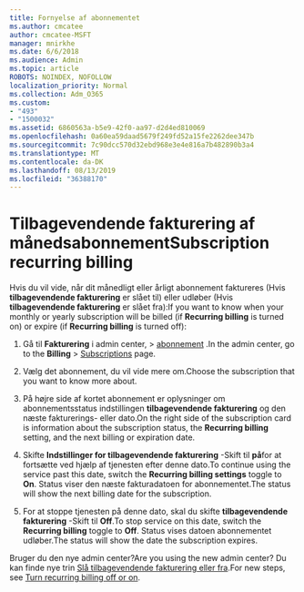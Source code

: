 ```yaml
---
title: Fornyelse af abonnementet
ms.author: cmcatee
author: cmcatee-MSFT
manager: mnirkhe
ms.date: 6/6/2018
ms.audience: Admin
ms.topic: article
ROBOTS: NOINDEX, NOFOLLOW
localization_priority: Normal
ms.collection: Adm_O365
ms.custom:
- "493"
- "1500032"
ms.assetid: 6860563a-b5e9-42f0-aa97-d2d4ed810069
ms.openlocfilehash: 0a60ea59daad5679f249fd52a15fe2262dee347b
ms.sourcegitcommit: 7c90dcc570d32ebd968e3e4e816a7b482890b3a4
ms.translationtype: MT
ms.contentlocale: da-DK
ms.lasthandoff: 08/13/2019
ms.locfileid: "36388170"
---
```

# <a name="subscription-recurring-billing"></a><span data-ttu-id="616d3-102">Tilbagevendende fakturering af månedsabonnement</span><span class="sxs-lookup"><span data-stu-id="616d3-102">Subscription recurring billing</span></span>

<span data-ttu-id="616d3-103">Hvis du vil vide, når dit månedligt eller årligt abonnement faktureres (Hvis **tilbagevendende fakturering** er slået til) eller udløber (Hvis **tilbagevendende fakturering** er slået fra):</span><span class="sxs-lookup"><span data-stu-id="616d3-103">If you want to know when your monthly or yearly subscription will be billed (if **Recurring billing** is turned on) or expire (if **Recurring billing** is turned off):</span></span>
  
1. <span data-ttu-id="616d3-104">Gå til **Fakturering** i admin center, \> [abonnement](https://go.microsoft.com/fwlink/p/?linkid=842054) .</span><span class="sxs-lookup"><span data-stu-id="616d3-104">In the admin center, go to the **Billing** \> [Subscriptions](https://go.microsoft.com/fwlink/p/?linkid=842054) page.</span></span>

2. <span data-ttu-id="616d3-105">Vælg det abonnement, du vil vide mere om.</span><span class="sxs-lookup"><span data-stu-id="616d3-105">Choose the subscription that you want to know more about.</span></span>

3. <span data-ttu-id="616d3-106">På højre side af kortet abonnement er oplysninger om abonnementsstatus indstillingen **tilbagevendende fakturering** og den næste fakturerings- eller dato.</span><span class="sxs-lookup"><span data-stu-id="616d3-106">On the right side of the subscription card is information about the subscription status, the **Recurring billing** setting, and the next billing or expiration date.</span></span>

4. <span data-ttu-id="616d3-107">Skifte **Indstillinger for tilbagevendende fakturering** -Skift til **på**for at fortsætte ved hjælp af tjenesten efter denne dato.</span><span class="sxs-lookup"><span data-stu-id="616d3-107">To continue using the service past this date, switch the **Recurring billing settings** toggle to **On**.</span></span> <span data-ttu-id="616d3-108">Status viser den næste fakturadatoen for abonnementet.</span><span class="sxs-lookup"><span data-stu-id="616d3-108">The status will show the next billing date for the subscription.</span></span>

5. <span data-ttu-id="616d3-109">For at stoppe tjenesten på denne dato, skal du skifte **tilbagevendende fakturering** -Skift til **Off**.</span><span class="sxs-lookup"><span data-stu-id="616d3-109">To stop service on this date, switch the **Recurring billing** toggle to **Off**.</span></span> <span data-ttu-id="616d3-110">Status vises datoen abonnementet udløber.</span><span class="sxs-lookup"><span data-stu-id="616d3-110">The status will show the date the subscription expires.</span></span>

<span data-ttu-id="616d3-111">Bruger du den nye admin center?</span><span class="sxs-lookup"><span data-stu-id="616d3-111">Are you using the new admin center?</span></span> <span data-ttu-id="616d3-112">Du kan finde nye trin [Slå tilbagevendende fakturering eller fra](https://docs.microsoft.com/en-us/office365/admin/subscriptions-and-billing/renew-your-subscription).</span><span class="sxs-lookup"><span data-stu-id="616d3-112">For new steps, see [Turn recurring billing off or on](https://docs.microsoft.com/en-us/office365/admin/subscriptions-and-billing/renew-your-subscription).</span></span>